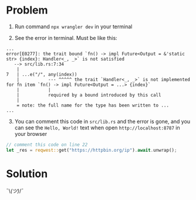 # Problem

1. Run command `npx wrangler dev` in your terminal

2. See the error in terminal. Must be like this:

```shell
...
error[E0277]: the trait bound `fn() -> impl Future<Output = &'static str> {index}: Handler<_, _>` is not satisfied
   --> src/lib.rs:7:34
    |
7   | ...e("/", any(index))
    |           --- ^^^^^ the trait `Handler<_, _>` is not implemented for fn item `fn() -> impl Future<Output = ...> {index}`
    |           |
    |           required by a bound introduced by this call
    |
    = note: the full name for the type has been written to ...
...
```

3. You can comment this code in `src/lib.rs` and the error is gone, and you can see the `Hello, World!` text when open
   `http://localhost:8787` in your browser

```rust
// comment this code on line 22
let _res = reqwest::get("https://httpbin.org/ip").await.unwrap();
```

# Solution

¯\\_(ツ)_/¯
